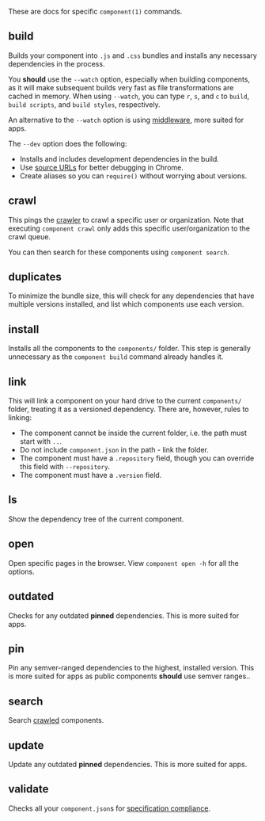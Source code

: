 
These are docs for specific `component(1)` commands.

## build

Builds your component into `.js` and `.css` bundles and installs any necessary dependencies in the process.

You __should__ use the `--watch` option, especially when building components, as it will make subsequent builds very fast as file transformations are cached in memory. When using `--watch`, you can type `r`, `s`, and `c` to `build`, `build scripts`, and `build styles`, respectively.

An alternative to the `--watch` option is using [middleware](repositories.md#middleware), more suited for apps.

The `--dev` option does the following:

- Installs and includes development dependencies in the build.
- Use [source URLs](https://developers.google.com/chrome-developer-tools/docs/javascript-debugging) for better debugging in Chrome.
- Create aliases so you can `require()` without worrying about versions.

## crawl

This pings the [crawler](https://github.com/component/crawler.js) to crawl a specific user or organization. Note that executing `component crawl` only adds this specific user/organization to the crawl queue.

You can then search for these components using `component search`.

## duplicates

To minimize the bundle size, this will check for any dependencies that have multiple versions installed, and list which components use each version.

## install

Installs all the components to the `components/` folder. This step is generally unnecessary as the `component build` command already handles it.

## link

This will link a component on your hard drive to the current `components/` folder, treating it as a versioned dependency. There are, however, rules to linking:

- The component cannot be inside the current folder, i.e. the path must start with `..`.
- Do not include `component.json` in the path - link the folder.
- The component must have a `.repository` field, though you can override this field with `--repository`.
- The component must have a `.version` field.

## ls

Show the dependency tree of the current component.

## open

Open specific pages in the browser. View `component open -h` for all the options.

## outdated

Checks for any outdated __pinned__ dependencies. This is more suited for apps.

## pin

Pin any semver-ranged dependencies to the highest, installed version. This is more suited for apps as public components __should__ use semver ranges..

## search

Search [crawled](http://github.com/component/crawler.js) components.

## update

Update any outdated __pinned__ dependencies. This is more suited for apps.

## validate

Checks all your `component.json`s for [specification compliance](https://github.com/component/spec/blob/master/component.json/specifications.md).
